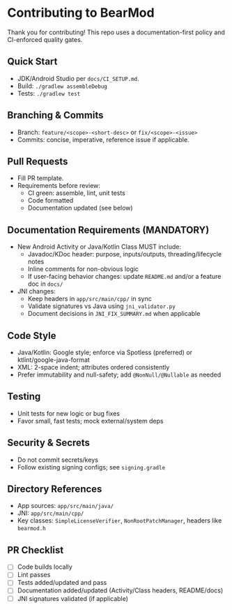# Contributing to BearMod

Thank you for contributing! This repo uses a documentation-first policy and CI-enforced quality gates.

## Quick Start
- JDK/Android Studio per `docs/CI_SETUP.md`.
- Build: `./gradlew assembleDebug`
- Tests: `./gradlew test`

## Branching & Commits
- Branch: `feature/<scope>-<short-desc>` or `fix/<scope>-<issue>`
- Commits: concise, imperative, reference issue if applicable.

## Pull Requests
- Fill PR template.
- Requirements before review:
  - CI green: assemble, lint, unit tests
  - Code formatted
  - Documentation updated (see below)

## Documentation Requirements (MANDATORY)
- New Android Activity or Java/Kotlin Class MUST include:
  - Javadoc/KDoc header: purpose, inputs/outputs, threading/lifecycle notes
  - Inline comments for non-obvious logic
  - If user-facing behavior changes: update `README.md` and/or a feature doc in `docs/`
- JNI changes:
  - Keep headers in `app/src/main/cpp/` in sync
  - Validate signatures vs Java using `jni_validator.py`
  - Document decisions in `JNI_FIX_SUMMARY.md` when applicable

## Code Style
- Java/Kotlin: Google style; enforce via Spotless (preferred) or ktlint/google-java-format
- XML: 2-space indent; attributes ordered consistently
- Prefer immutability and null-safety; add `@NonNull/@Nullable` as needed

## Testing
- Unit tests for new logic or bug fixes
- Favor small, fast tests; mock external/system deps

## Security & Secrets
- Do not commit secrets/keys
- Follow existing signing configs; see `signing.gradle`

## Directory References
- App sources: `app/src/main/java/`
- JNI: `app/src/main/cpp/`
- Key classes: `SimpleLicenseVerifier`, `NonRootPatchManager`, headers like `bearmod.h`

## PR Checklist
- [ ] Code builds locally
- [ ] Lint passes
- [ ] Tests added/updated and pass
- [ ] Documentation added/updated (Activity/Class headers, README/docs)
- [ ] JNI signatures validated (if applicable)
